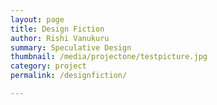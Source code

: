 ```yaml
---
layout: page
title: Design Fiction
author: Rishi Vanukuru
summary: Speculative Design
thumbnail: /media/projectone/testpicture.jpg
category: project
permalink: /designfiction/

---
```


